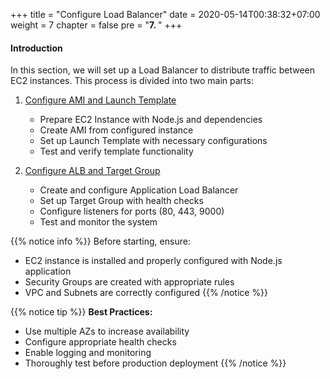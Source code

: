 +++
title = "Configure Load Balancer"
date = 2020-05-14T00:38:32+07:00
weight = 7
chapter = false
pre = "<b>7. </b>"
+++

#### Introduction
In this section, we will set up a Load Balancer to distribute traffic between EC2 instances. This process is divided into two main parts:

1. [Configure AMI and Launch Template](6.1-ami-launch-template/)
   - Prepare EC2 Instance with Node.js and dependencies
   - Create AMI from configured instance
   - Set up Launch Template with necessary configurations
   - Test and verify template functionality

2. [Configure ALB and Target Group](6.2-alb-target-group/)
   - Create and configure Application Load Balancer
   - Set up Target Group with health checks
   - Configure listeners for ports (80, 443, 9000)
   - Test and monitor the system

{{% notice info %}}
Before starting, ensure:
- EC2 instance is installed and properly configured with Node.js application
- Security Groups are created with appropriate rules
- VPC and Subnets are correctly configured
{{% /notice %}}

{{% notice tip %}}
**Best Practices:**
- Use multiple AZs to increase availability
- Configure appropriate health checks
- Enable logging and monitoring
- Thoroughly test before production deployment
{{% /notice %}}